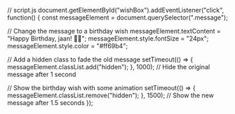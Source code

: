 // script.js
document.getElementById("wishBox").addEventListener("click", function() {
  const messageElement = document.querySelector(".message");

  // Change the message to a birthday wish
  messageElement.textContent = "Happy Birthday, jaan! 🎂💖";
  messageElement.style.fontSize = "24px";
  messageElement.style.color = "#ff69b4";
  
  // Add a hidden class to fade the old message
  setTimeout(() => {
    messageElement.classList.add("hidden");
  }, 1000);  // Hide the original message after 1 second

  // Show the birthday wish with some animation
  setTimeout(() => {
    messageElement.classList.remove("hidden");
  }, 1500);  // Show the new message after 1.5 seconds
});
